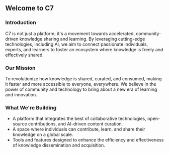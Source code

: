 ## Welcome to C7
### Introduction
C7 is not just a platform; it's a movement towards accelerated, community-driven knowledge sharing and learning. By leveraging cutting-edge technologies, including AI, we aim to connect passionate individuals, experts, and learners to foster an ecosystem where knowledge is freely and effectively shared.

### Our Mission

To revolutionize how knowledge is shared, curated, and consumed, making it faster and more accessible to everyone, everywhere. We believe in the power of community and technology to bring about a new era of learning and innovation.

### What We're Building

- A platform that integrates the best of collaborative technologies, open-source contributions, and AI-driven content curation.
- A space where individuals can contribute, learn, and share their knowledge on a global scale.
- Tools and features designed to enhance the efficiency and effectiveness of knowledge dissemination and acquisition.
